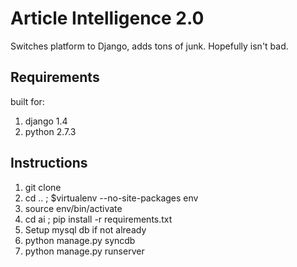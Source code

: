 # Article Intelligence 2.0

Switches platform to Django, adds tons of junk.  Hopefully isn't bad.

## Requirements

built for:

1.    django 1.4
2.    python 2.7.3

## Instructions

1.	git clone
2.	cd .. ; $virtualenv --no-site-packages env
3.	source env/bin/activate
4.	cd ai ; pip install -r requirements.txt
5.	Setup mysql db if not already
6.	python manage.py syncdb
7.	python manage.py runserver
